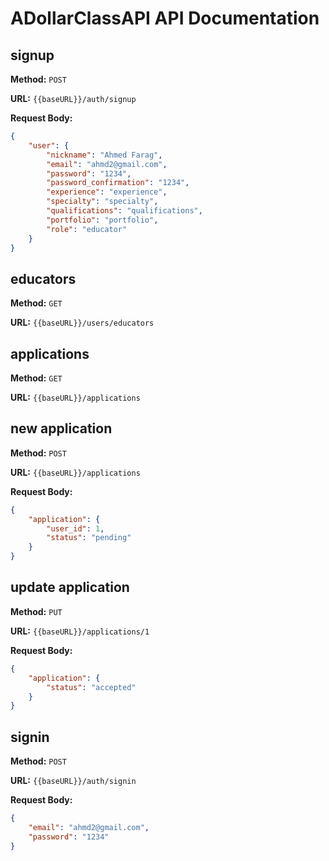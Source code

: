 # ADollarClassAPI API Documentation

## signup

**Method:** `POST`

**URL:** `{{baseURL}}/auth/signup`

**Request Body:**

```json
{
    "user": {
        "nickname": "Ahmed Farag",
        "email": "ahmd2@gmail.com",
        "password": "1234",
        "password_confirmation": "1234",
        "experience": "experience",
        "specialty": "specialty",
        "qualifications": "qualifications",
        "portfolio": "portfolio",
        "role": "educator"
    }
}
```

## educators

**Method:** `GET`

**URL:** `{{baseURL}}/users/educators`

## applications

**Method:** `GET`

**URL:** `{{baseURL}}/applications`

## new application

**Method:** `POST`

**URL:** `{{baseURL}}/applications`

**Request Body:**

```json
{
    "application": {
        "user_id": 1,
        "status": "pending"
    }
}
```

## update application

**Method:** `PUT`

**URL:** `{{baseURL}}/applications/1`

**Request Body:**

```json
{
    "application": {
        "status": "accepted"
    }
}
```

## signin

**Method:** `POST`

**URL:** `{{baseURL}}/auth/signin`

**Request Body:**

```json
{
    "email": "ahmd2@gmail.com",
    "password": "1234"
}
```
